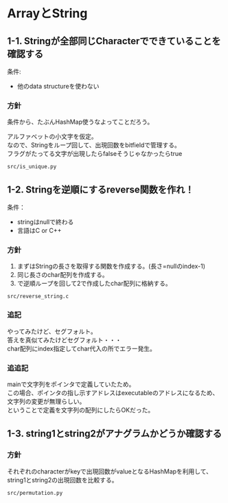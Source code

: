 # ArrayとString

## 1-1. Stringが全部同じCharacterでできていることを確認する

条件:

* 他のdata structureを使わない

### 方針

条件から、たぶんHashMap使うなよってことだろう。  

アルファベットの小文字を仮定。  
なので、Stringをループ回して、出現回数をbitfieldで管理する。  
フラグがたってる文字が出現したらfalseそうじゃなかったらtrue

`src/is_unique.py`

## 1-2. Stringを逆順にするreverse関数を作れ！

条件：

* stringはnullで終わる
* 言語はC or C++

### 方針

1. まずはStringの長さを取得する関数を作成する。(長さ=nullのindex-1)
2. 同じ長さのchar配列を作成する。
3. で逆順ループを回して2で作成したchar配列に格納する。

`src/reverse_string.c`

### 追記

やってみたけど、セグフォルト。  
答えを真似てみたけどセグフォルト・・・  
char配列にindex指定してchar代入の所でエラー発生。

### 追追記

mainで文字列をポインタで定義していたため。  
この場合、ポインタの指し示すアドレスはexecutableのアドレスになるため、  
文字列の変更が無理らしい。  
ということで定義を文字列の配列にしたらOKだった。

## 1-3. string1とstring2がアナグラムかどうか確認する

### 方針

それぞれのcharacterがkeyで出現回数がvalueとなるHashMapを利用して、  
string1とstring2の出現回数を比較する。

`src/permutation.py`

